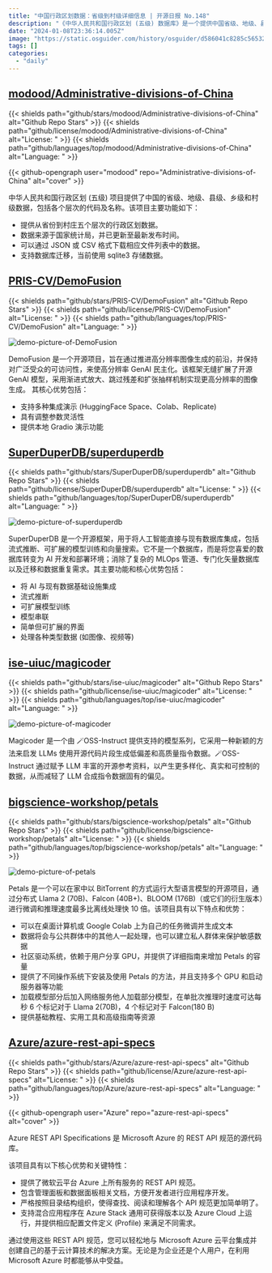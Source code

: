 ```yaml
---
title: "中国行政区划数据：省级到村级详细信息 | 开源日报 No.148"
description: "《中华人民共和国行政区划 (五级) 数据库》是一个提供中国省级、地级、县级、乡级和村级行政区划数据的项目。数据来源于国家统计局，已更新至最新发布时间。你可以通过 JSON 或 CSV 格式下载数据，也支持数据库迁移。"
date: "2024-01-08T23:36:14.005Z"
image: "https://static.osguider.com/history/osguider/d586041c8285c56532714ac00d25e5b2.png"
tags: []
categories:
  - "daily"
---
```


## [modood/Administrative-divisions-of-China](https://github.com/modood/Administrative-divisions-of-China)

{{< shields path="github/stars/modood/Administrative-divisions-of-China" alt="Github Repo Stars" >}} {{< shields path="github/license/modood/Administrative-divisions-of-China" alt="License: " >}} {{< shields path="github/languages/top/modood/Administrative-divisions-of-China" alt="Language: " >}}

{{< github-opengraph user="modood" repo="Administrative-divisions-of-China" alt="cover" >}}

中华人民共和国行政区划 (五级) 项目提供了中国的省级、地级、县级、乡级和村级数据，包括各个层次的代码及名称。该项目主要功能如下：

- 提供从省份到村庄五个层次的行政区划数据。
- 数据来源于国家统计局，并已更新至最新发布时间。
- 可以通过 JSON 或 CSV 格式下载相应文件列表中的数据。
- 支持数据库迁移，当前使用 sqlite3 存储数据。

## [PRIS-CV/DemoFusion](https://github.com/PRIS-CV/DemoFusion)

{{< shields path="github/stars/PRIS-CV/DemoFusion" alt="Github Repo Stars" >}} {{< shields path="github/license/PRIS-CV/DemoFusion" alt="License: " >}} {{< shields path="github/languages/top/PRIS-CV/DemoFusion" alt="Language: " >}}

![demo-picture-of-DemoFusion](https://static.osguider.com/history/2024/9a5af7820452a256d2470465dcb68c08.png)

DemoFusion 是一个开源项目，旨在通过推进高分辨率图像生成的前沿，并保持对广泛受众的可访问性，来使高分辨率 GenAI 民主化。该框架无缝扩展了开源 GenAI 模型，采用渐进式放大、跳过残差和扩张抽样机制实现更高分辨率的图像生成。
其核心优势包括：

- 支持多种集成演示 (HuggingFace Space、Colab、Replicate)
- 具有调整参数灵活性
- 提供本地 Gradio 演示功能

## [SuperDuperDB/superduperdb](https://github.com/SuperDuperDB/superduperdb)

{{< shields path="github/stars/SuperDuperDB/superduperdb" alt="Github Repo Stars" >}} {{< shields path="github/license/SuperDuperDB/superduperdb" alt="License: " >}} {{< shields path="github/languages/top/SuperDuperDB/superduperdb" alt="Language: " >}}

![demo-picture-of-superduperdb](https://static.osguider.com/history/2024/5a0c933173e4859900ecf94f24f977d3.png)

SuperDuperDB 是一个开源框架，用于将人工智能直接与现有数据库集成，包括流式推断、可扩展的模型训练和向量搜索。它不是一个数据库，而是将您喜爱的数据库转变为 AI 开发和部署环境；消除了复杂的 MLOps 管道、专门化矢量数据库以及迁移和数据重复需求。其主要功能和核心优势包括：

- 将 AI 与现有数据基础设施集成
- 流式推断
- 可扩展模型训练
- 模型串联
- 简单但可扩展的界面
- 处理各种类型数据 (如图像、视频等)

## [ise-uiuc/magicoder](https://github.com/ise-uiuc/magicoder)

{{< shields path="github/stars/ise-uiuc/magicoder" alt="Github Repo Stars" >}} {{< shields path="github/license/ise-uiuc/magicoder" alt="License: " >}} {{< shields path="github/languages/top/ise-uiuc/magicoder" alt="Language: " >}}

![demo-picture-of-magicoder](https://static.osguider.com/history/2024/cb7eb628c3d21c7f6dd54f5da5e89bdd.png)

Magicoder 是一个由 🪄OSS-Instruct 提供支持的模型系列，它采用一种新颖的方法来启发 LLMs 使用开源代码片段生成低偏差和高质量指令数据。🪄OSS-Instruct 通过赋予 LLM 丰富的开源参考资料，以产生更多样化、真实和可控制的数据，从而减轻了 LLM 合成指令数据固有的偏见。

## [bigscience-workshop/petals](https://github.com/bigscience-workshop/petals)

{{< shields path="github/stars/bigscience-workshop/petals" alt="Github Repo Stars" >}} {{< shields path="github/license/bigscience-workshop/petals" alt="License: " >}} {{< shields path="github/languages/top/bigscience-workshop/petals" alt="Language: " >}}

![demo-picture-of-petals](https://static.osguider.com/history/2024/da1d0d6334bfbc9606219408a6526b0d.png)

Petals 是一个可以在家中以 BitTorrent 的方式运行大型语言模型的开源项目，通过分布式 Llama 2 (70B)、Falcon (40B+)、BLOOM (176B)（或它们的衍生版本）进行微调和推理速度最多比离线处理快 10 倍。该项目具有以下特点和优势：

- 可以在桌面计算机或 Google Colab 上为自己的任务微调并生成文本
- 数据将会与公共群体中的其他人一起处理，也可以建立私人群体来保护敏感数据
- 社区驱动系统，依赖于用户分享 GPU，并提供了详细指南来增加 Petals 的容量
- 提供了不同操作系统下安装及使用 Petals 的方法，并且支持多个 GPU 和启动服务器等功能
- 加载模型部分后加入网络服务他人加载部分模型，在单批次推理时速度可达每秒 6 个标记对于 Llama 2(70B)，4 个标记对于 Falcon(180 B)
- 提供基础教程、实用工具和高级指南等资源

## [Azure/azure-rest-api-specs](https://github.com/Azure/azure-rest-api-specs)

{{< shields path="github/stars/Azure/azure-rest-api-specs" alt="Github Repo Stars" >}} {{< shields path="github/license/Azure/azure-rest-api-specs" alt="License: " >}} {{< shields path="github/languages/top/Azure/azure-rest-api-specs" alt="Language: " >}}

{{< github-opengraph user="Azure" repo="azure-rest-api-specs" alt="cover" >}}

Azure REST API Specifications 是 Microsoft Azure 的 REST API 规范的源代码库。

该项目具有以下核心优势和关键特性：

- 提供了微软云平台 Azure 上所有服务的 REST API 规范。
- 包含管理面板和数据面板相关文档，方便开发者进行应用程序开发。
- 严格按照目录结构组织，使得查找、阅读和理解各个 API 规范更加简单明了。
- 支持混合应用程序在 Azure Stack 通用可获得版本以及 Azure Cloud 上运行，并提供相应配置文件定义 (Profile) 来满足不同需求。

通过使用这些 REST API 规范，您可以轻松地与 Microsoft Azure 云平台集成并创建自己的基于云计算技术的解决方案。无论是为企业还是个人用户，在利用 Microsoft Azure 时都能够从中受益。

